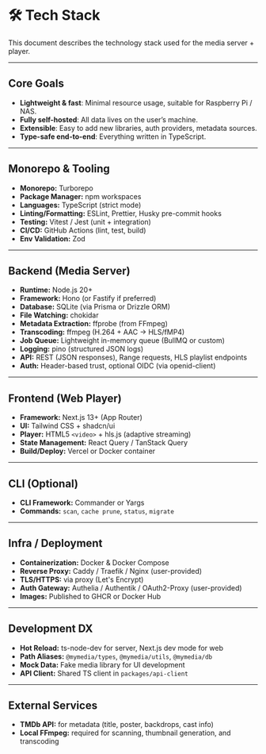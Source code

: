 # 🛠 Tech Stack

This document describes the technology stack used for the media server + player.

---

## Core Goals

- **Lightweight & fast**: Minimal resource usage, suitable for Raspberry Pi / NAS.
- **Fully self-hosted**: All data lives on the user’s machine.
- **Extensible**: Easy to add new libraries, auth providers, metadata sources.
- **Type-safe end-to-end**: Everything written in TypeScript.

---

## Monorepo & Tooling

- **Monorepo:** Turborepo
- **Package Manager:** npm workspaces
- **Languages:** TypeScript (strict mode)
- **Linting/Formatting:** ESLint, Prettier, Husky pre-commit hooks
- **Testing:** Vitest / Jest (unit + integration)
- **CI/CD:** GitHub Actions (lint, test, build)
- **Env Validation:** Zod

---

## Backend (Media Server)

- **Runtime:** Node.js 20+
- **Framework:** Hono (or Fastify if preferred)
- **Database:** SQLite (via Prisma or Drizzle ORM)
- **File Watching:** chokidar
- **Metadata Extraction:** ffprobe (from FFmpeg)
- **Transcoding:** ffmpeg (H.264 + AAC → HLS/fMP4)
- **Job Queue:** Lightweight in-memory queue (BullMQ or custom)
- **Logging:** pino (structured JSON logs)
- **API:** REST (JSON responses), Range requests, HLS playlist endpoints
- **Auth:** Header-based trust, optional OIDC (via openid-client)

---

## Frontend (Web Player)

- **Framework:** Next.js 13+ (App Router)
- **UI:** Tailwind CSS + shadcn/ui
- **Player:** HTML5 `<video>` + hls.js (adaptive streaming)
- **State Management:** React Query / TanStack Query
- **Build/Deploy:** Vercel or Docker container

---

## CLI (Optional)

- **CLI Framework:** Commander or Yargs
- **Commands:** `scan`, `cache prune`, `status`, `migrate`

---

## Infra / Deployment

- **Containerization:** Docker & Docker Compose
- **Reverse Proxy:** Caddy / Traefik / Nginx (user-provided)
- **TLS/HTTPS:** via proxy (Let's Encrypt)
- **Auth Gateway:** Authelia / Authentik / OAuth2-Proxy (user-provided)
- **Images:** Published to GHCR or Docker Hub

---

## Development DX

- **Hot Reload:** ts-node-dev for server, Next.js dev mode for web
- **Path Aliases:** `@mymedia/types`, `@mymedia/utils`, `@mymedia/db`
- **Mock Data:** Fake media library for UI development
- **API Client:** Shared TS client in `packages/api-client`

---

## External Services

- **TMDb API:** for metadata (title, poster, backdrops, cast info)
- **Local FFmpeg:** required for scanning, thumbnail generation, and transcoding
